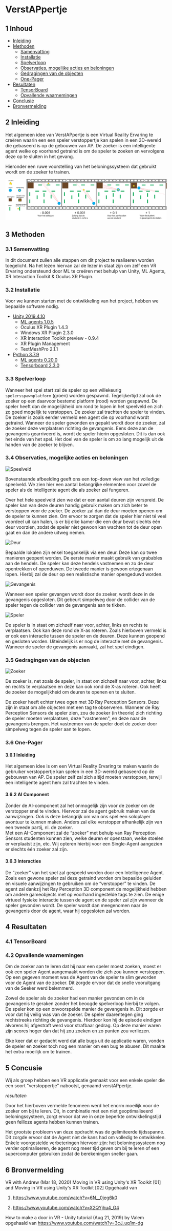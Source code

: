 # VerstAPpertje

## 1 Inhoud

- [Inleiding](#2-Inleiding) 
- [Methoden](#3-Methoden)
  - [Samenvatting](#3.1-Samenvatting)
  - [Installatie](#3.2-Installatie)
  - [Spelverloop](#3.3-Spelverloop)
  - [Observaties, mogelijke acties en beloningen](#3.4-Observaties,-mogelijke-acties-en-beloningen)
  - [Gedragingen van de objecten](#3.5-Gedragingen-van-de-objecten)
  - [One-Pager](#3.6-One-Pager)
- [Resultaten](#4-Resultaten)
  - [TensorBoard](#4.1-TensorBoard)
  - [Opvallende waarnemingen](#4.2-Opvallende-waarnemingen)
- [Conclusie](#5-Conclusie)
- [Bronvermelding](#6-bronvermelding)

## 2 Inleiding

Het algemeen idee van VerstAPpertje is een Virtual Reality Ervaring te creëren waarin een een speler verstoppertje kan spelen in een 3D-wereld die gebaseerd is op de gebouwen van AP.
De zoeker is een intelligente agent welke op voorhand getraind is om de speler te zoeken en vervolgens deze op te sluiten in het gevang.

Hieronder een ruwe voorstelling van het beloningssysteem dat gebruikt wordt om de zoeker te trainen.

![Beloningssysteem](DocAssets/spelverloop.svg)

## 3 Methoden
### 3.1 Samenvatting

In dit document zullen alle stappen om dit project te realiseren worden toegelicht. Na het lezen hiervan zal de lezer in staat zijn om zelf een VR Ervaring ondersteund door ML te creëren met behulp van Unity, ML Agents, XR Interaction Toolkit & Oculus XR Plugin.

### 3.2 Installatie

Voor we kunnen starten met de ontwikkeling van het project, hebben we bepaalde software nodig.

- [Unity 2019.4.10](https://unity3d.com/unity/whats-new/2019.4.10)
  - [ML agents 1.0.5](https://docs.unity3d.com/Packages/com.unity.ml-agents@1.0/manual/index.html)
  - Oculus XR Plugin 1.4.3
  - Windows XR Plugin 2.3.0
  - XR Interaction Toolkit preview - 0.9.4
  - XR Plugin Management
  - TextMeshPro 2.1.1
- [Python 3.7.9](https://chocolatey.org/packages/python/3.7.9)
  - [ML agents 0.20.0](https://pypi.org/project/mlagents/0.20.0/)
  - [Tensorboard 2.3.0](https://pypi.org/project/tensorboard/2.3.0/)

### 3.3 Spelverloop

Wanneer het spel start zal de speler op een willekeurig `spelersspawnplatform` (groen) worden gespawnd. Tegelijkertijd zal ook de zoeker op een daarvoor bestemd platform (rood) worden gespawnd. De speler heeft dan de mogelijkheid om rond te lopen in het speelveld en zich zo goed mogelijk te verstoppen. De zoeker zal trachten de speler te vinden. De zoeker is zoals eerder vermeld een agent die op voorhand wordt getraind.
Wanneer de speler gevonden en gepakt wordt door de zoeker, zal de zoeker deze verplaatsen richting de gevangenis. Eens deze aan de gevangenis gearriveerd is, wordt de speler hierin opgesloten. Dit is dan ook het einde van het spel. Het doel van de speler is om zo lang mogelijk uit de handen van de zoeker te blijven.

### 3.4 Observaties, mogelijke acties en beloningen



![Speelveld](DocAssets/speelveld.png)

Bovenstaande afbeelding geeft ons een top-down view van het volledige speelveld. We zien hier een aantal belangrijke elementen voor zowel de speler als de intelligente agent die als zoeker zal fungeren.

Over het hele speelveld zien we dat er een aantal deuren zijn verspreid. De speler kan van deze deuren handig gebruik maken om zich beter te verstoppen voor de zoeker. De zoeker zal dan de deur moeten openen om de speler te kunnen zien. Om ervoor te zorgen dat de speler hier niet té veel voordeel uit kan halen, is er bij elke kamer die een deur bevat slechts één deur voorzien, zodat de speler niet gewoon kan wachten tot de deur open gaat en dan de andere uitweg nemen.

![Deur](DocAssets/deur.png)

Bepaalde lokalen zijn enkel toegankelijk via een deur. Deze kan op twee manieren geopent worden. De eerste manier maakt gebruik van grabables aan de hendels. De speler kan deze hendels vastnemen en zo de deur opentrekken of openduwen. De tweede manier is gewoon ertegenaan lopen. Hierbij zal de deur op een realistische manier opengeduwd worden.

![Gevangenis](DocAssets/gevangenis.png)

Wanneer een speler gevangen wordt door de zoeker, wordt deze in de gevangenis opgesloten. Dit gebeurt simpelweg door de collider van de speler tegen de collider van de gevangenis aan te tikken.

![Speler](DocAssets/speler.png)

De speler is in staat om zichzelf naar voor, achter, links en rechts te verplaatsen. Ook kan deze rond de X-as roteren. Zoals hierboven vermeld is er ook een interactie tussen de speler en de deuren. Deze kunnen geopend en gesloten worden. Uiteindelijk is er nog de interactie met de gevangenis. Wanneer de speler de gevangenis aanraakt, zal het spel eindigen.


### 3.5 Gedragingen van de objecten


![Zoeker](DocAssets/zoeker.png)

De zoeker is, net zoals de speler, in staat om zichzelf naar voor, achter, links en rechts te verplaatsen en deze kan ook rond de X-as roteren. Ook heeft de zoeker de mogelijkheid om deuren te openen en te sluiten.

De zoeker heeft echter twee ogen met 3D Ray Perception Sensors. Deze zijn in staat om alle objecten met een tag te observeren. Wanneer de Ray Perception Sensors de speler zien, zou de zoeker (in theorie) zich richting de speler moeten verplaatsen, deze "vastnemen", en deze naar de gevangenis brengen. Het vastnemen van de speler doet de zoeker door simpelweg tegen de speler aan te lopen. 


### 3.6 One-Pager

#### 3.6.1 Inleiding

Het algemeen idee is om een Virtual Reality Ervaring te maken waarin de gebruiker verstoppertje kan spelen in een 3D-wereld gebaseerd op de gebouwen van AP. De speler zelf zal zich altijd moeten verstoppen, terwijl een intelligente agent hem zal trachten te vinden. 

#### 3.6.2 AI Component

Zonder de AI-component zal het onmogelijk zijn voor de zoeker om de verstopper snel te vinden. Hiervoor zal 
de agent gebruik maken van de aanwijzingen. Ook is deze belangrijk om van ons spel een soloplayer avontuur 
te kunnen maken. Anders zal elke verstopper afhankelijk zijn van een tweede partij, nl. de zoeker.  
Met een AI-Component zal de “zoeker” met behulp van Ray Perception Sensors studenten kunnen zien, welke 
deuren er openstaan, welke stoelen er verplaatst zijn, etc. 
Wij opteren hierbij voor een Single-Agent aangezien er slechts één zoeker zal zijn. 

#### 3.6.3 Interacties

De “zoeker” van het spel zal gespeeld worden door een Intelligence Agent. Zoals een gewone speler zal deze 
getraind worden om bepaalde geluiden en visuele aanwijzingen te gebruiken om de “verstopper” te vinden. 
De agent zal dankzij het Ray Perception 3D component de mogelijkheid hebben om andere gameobjects met 
op voorhand ingestelde tags te zien. 
De enige virtueel fysieke interactie tussen de agent en de speler zal zijn wanneer de speler gevonden wordt. De 
speler wordt dan meegenomen naar de gevangenis door de agent, waar hij opgesloten zal worden. 

## 4 Resultaten

### 4.1 TensorBoard

### 4.2 Opvallende waarnemingen

Om de zoeker aan te leren dat hij naar een speler moest zoeken, moest er ook een speler Agent aangemaakt worden die zich zou kunnen verstoppen. Op een gegeven moment was de Agent van de speler te slim geworden voor de Agent van de zoeker. Dit zorgde ervoor dat de snelle vooruitgang van de Seeker werd belemmerd.

Zowel de speler als de zoeker had een manier gevonden om in de gevangenis te geraken zonder het beoogde spelverloop hierbij te volgen. De speler kon op een onvoorspelde manier de gevangenis in. Dit zorgde er voor dat hij veilig was van de zoeker. De speler daarentegen ging rechtstreeks richting de gevangenis. Hierdoor kon hij de episode eindigen alvorens hij afgestraft werd voor strafbaar gedrag. Op deze manier waren zijn scores hoger dan dat hij zou zoeken en zo punten zou verliezen.

Elke keer dat er gedacht werd dat alle bugs uit de applicatie waren, vonden de speler en zoeker toch nog een manier om een bug te abusen. Dit maakte het extra moeilijk om te trainen.


## 5 Concusie

Wij als groep hebben een VR applicatie gemaakt voor een enkele speler die een soort "verstoppertje" nabootst, genaamd verstAPpertje.

*resultaten*

Door het hierboven vermelde fenomeen werd het enorm moeilijk voor de zoeker om bij te leren. Dit, in combinatie met een niet geoptimaliseerd beloningssysteem, zorgt ervoor dat we in onze beperkte ontwikkelingstijd geen feilloze agents hebben kunnen trainen.

Het grootste probleem van deze opdracht was de gelimiteerde tijdsspanne. Dit zorgde ervoor dat de Agent niet de kans had om volledig te ontwikkelen. Enkele voorgestelde verbeteringen hiervoor zijn: het beloningssysteem nog verder optimaliseren, de agent nog meer tijd geven om bij te leren of een supercomputer gebruiken zodat de berekeningen sneller gaan.

## 6 Bronvermelding
VR with Andrew (Mar 18, 2020) Moving in VR using Unity's XR Toolkit [01] and Moving in VR using Unity's XR Toolkit [02]  Opgehaald van
1. https://www.youtube.com/watch?v=6N__0jeg6k0 

2. https://www.youtube.com/watch?v=X2QYjhu4_G4  

How to make a door in VR - Unity tutorial (Aug 21, 2019) by Valem opgehaald van https://www.youtube.com/watch?v=3cJ_uq1m-dg
